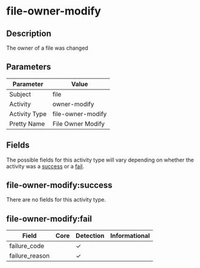 file-owner-modify
=================

Description
-----------
The owner of a file was changed

Parameters
----------
| Parameter     | Value             |
| ------------- | ----------------- |
| Subject       | file              |
| Activity      | owner-modify      |
| Activity Type | file-owner-modify |
| Pretty Name   | File Owner Modify |


Fields
------

The possible fields for this activity type will vary depending on whether the activity was a [success](#file-owner-modifysuccess) or a [fail](#file-owner-modifyfail).


file-owner-modify:success
-------------------------

There are no fields for this activity type.


file-owner-modify:fail
----------------------

| Field          | Core | Detection | Informational |
| -------------- | ---- | --------- | ------------- |
| failure_code   |      | &#10003;  |               |
| failure_reason |      | &#10003;  |               |
